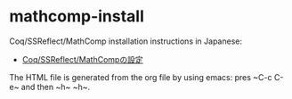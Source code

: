 # mathcomp-install

Coq/SSReflect/MathComp installation instructions in Japanese:
- [Coq/SSReflect/MathCompの設定](http://htmlpreview.github.com/?https://github.com/affeldt-aist/mathcomp-install/blob/master/install.html)

The HTML file is generated from the org file by using emacs: pres ~C-c C-e~ and then ~h~ ~h~.